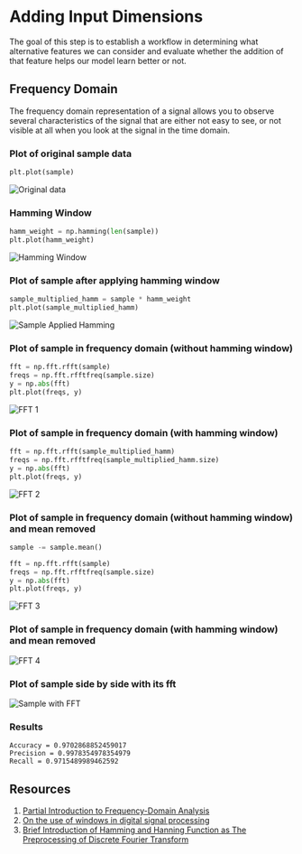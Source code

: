 # Adding Input Dimensions

The goal of this step is to establish a workflow in determining what alternative features we can consider and evaluate whether the addition of that feature helps our model learn better or not.

## Frequency Domain

The frequency domain representation of a signal allows you to observe several characteristics of the signal that are either not easy to see, or not visible at all when you look at the signal in the time domain.

### Plot of original sample data
```python
plt.plot(sample)
```
![Original data](./images/original-data.png "Original")


### Hamming Window
```python
hamm_weight = np.hamming(len(sample))
plt.plot(hamm_weight)
```
![Hamming Window](./images/hamming-window.png "Hamming")

### Plot of sample after applying hamming window
```python
sample_multiplied_hamm = sample * hamm_weight
plt.plot(sample_multiplied_hamm)
```
![Sample Applied Hamming](./images/sample-applied-hamming.png "Sample Applied Hamming")

### Plot of sample in frequency domain (without hamming window)

```python
fft = np.fft.rfft(sample)
freqs = np.fft.rfftfreq(sample.size)
y = np.abs(fft)
plt.plot(freqs, y)
```

![FFT 1](./images/fft-v1.png "FFT1")

### Plot of sample in frequency domain (with hamming window)
```python
fft = np.fft.rfft(sample_multiplied_hamm)
freqs = np.fft.rfftfreq(sample_multiplied_hamm.size)
y = np.abs(fft)
plt.plot(freqs, y)
```
![FFT 2](./images/fft-v2.png "FFT2")

### Plot of sample in frequency domain (without hamming window) and mean removed
```python
sample -= sample.mean()

fft = np.fft.rfft(sample)
freqs = np.fft.rfftfreq(sample.size)
y = np.abs(fft)
plt.plot(freqs, y)
```
![FFT 3](./images/fft-v3.png "FFT3")

### Plot of sample in frequency domain (with hamming window) and mean removed
![FFT 4](./images/fft-v4.png "FFT4")

### Plot of sample side by side with its fft
![Sample with FFT](./images/sample-with-fft.png "SampleWithFFT")

### Results
```
Accuracy = 0.9702868852459017
Precision = 0.9978354978354979
Recall = 0.9715489989462592
```

## Resources
1. [Partial Introduction to Frequency-Domain Analysis](https://www.mathworks.com/help/signal/ug/practical-introduction-to-frequency-domain-analysis.html)
2. [On the use of windows in digital signal processing](https://flothesof.github.io/FFT-window-properties-frequency-analysis.html)
3. [Brief Introduction of Hamming and Hanning Function as The Preprocessing of Discrete Fourier Transform](https://towardsdatascience.com/brief-introduction-of-hamming-and-hanning-function-as-the-preprocessing-of-discrete-fourier-8b87fe538bb7)
